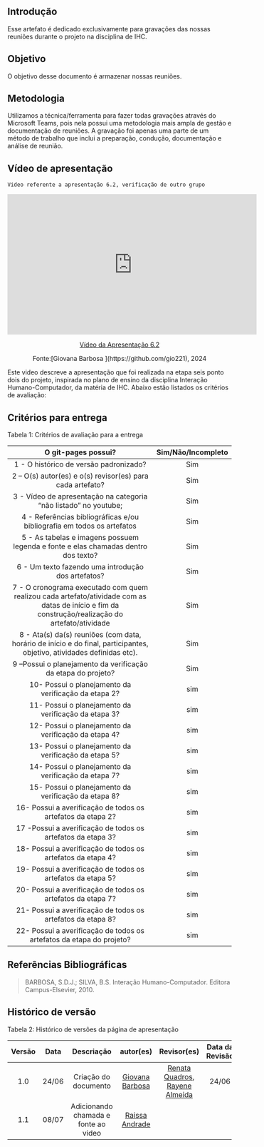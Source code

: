 ## Introdução

Esse artefato é dedicado exclusivamente para gravações das nossas reuniões durante o projeto na disciplina de IHC.

## Objetivo 

O objetivo desse documento é armazenar nossas reuniões.

## Metodologia
Utilizamos a técnica/ferramenta para fazer todas gravações através do Microsoft Teams, pois nela possui uma metodologia mais ampla de gestão e documentação de reuniões. A gravação foi apenas uma parte de um método de trabalho que inclui a preparação, condução, documentação e análise de reunião.

## Vídeo de apresentação 
    Video referente a apresentação 6.2, verificação de outro grupo

<p style="text-align: center"><iframe width="560" height="315" src="https://www.youtube.com/embed/HLREyJaPKfs " title="YouTube video player" frameborder="0" allow="accelerometer; autoplay; clipboard-write; encrypted-media; gyroscope; picture-in-picture; web-share" referrerpolicy="strict-origin-when-cross-origin" allowfullscreen></iframe></p>
<p style="text-align: center"><a href="https://youtu.be/HLREyJaPKfs " target="blanket">Vídeo da Apresentação 6.2</a></p>
<center>Fonte:[Giovana Barbosa ](https://github.com/gio221), 2024</center>

Este video descreve a apresentação que foi realizada na etapa seis ponto dois do projeto, inspirada no plano de ensino da disciplina Interação Humano-Computador, da matéria de IHC. Abaixo estão listados os critérios de avaliação:

## Critérios para entrega

Tabela 1: Critérios de avaliação para a entrega 

| O git-pages possui?     | Sim/Não/Incompleto |
| :--------: | :----: |     
1 - O histórico de versão padronizado? | Sim
2 – O(s) autor(es) e o(s) revisor(es) para cada artefato? | Sim
3 - Vídeo de apresentação na categoria “não listado” no youtube; |Sim
4 - Referências bibliográficas e/ou bibliografia em todos os artefatos|Sim
5 - As tabelas e imagens possuem legenda e fonte e elas chamadas dentro dos texto? | Sim
6 - Um texto fazendo uma introdução dos artefatos?| Sim
7 - O cronograma executado com quem realizou cada artefato/atividade com as datas de início e fim da construção/realização do artefato/atividade | Sim
8 - Ata(s) da(s) reuniões (com data, horário de início e do final, participantes, objetivo, atividades definidas etc). |Sim 
9 –Possui o planejamento da verificação da etapa do projeto? | Sim
10- Possui o planejamento da verificação da etapa 2? |sim
11- Possui o planejamento da verificação da etapa 3? |sim
12- Possui o planejamento da verificação da etapa 4?  |sim
13- Possui o planejamento da verificação da etapa 5?  |sim
14- Possui o planejamento da verificação da etapa 7?  |sim
15- Possui o planejamento da verificação da etapa 8?  |sim
16- Possui a averificação de todos os artefatos da etapa 2? |sim
17 -Possui a averificação de todos os artefatos da etapa 3? |sim
18- Possui a averificação de todos os artefatos da etapa 4? |sim
19- Possui a averificação de todos os artefatos da etapa 5? |sim
20- Possui a averificação de todos os artefatos da etapa 7? |sim
21- Possui a averificação de todos os artefatos da etapa 8? |sim
22- Possui a averificação de todos os artefatos da etapa do projeto? |sim

## Referências Bibliográficas
> BARBOSA, S.D.J.; SILVA, B.S. Interação Humano-Computador. Editora Campus-Elsevier, 2010.

## Histórico de versão

Tabela 2: Histórico de versões da página de apresentação

|                            Versão                             |              Data               |                    Descriação                     | autor(es)           |  Revisor(es)          | Data da Revisão|
| :----------------------------------------------------------: | :-------------------------------: | :-------------------------------------------------: | :-------------------------------: |  :-------------------------------: | :-------------------------------: |
| 1.0 |  24/06  | Criação do documento |[Giovana Barbosa ](https://github.com/gio221)| [Renata Quadros](https://github.com/Renatinha28), [Rayene Almeida](https://github.com/rayenealmeida) | 24/06 |
|1.1| 08/07| Adicionando chamada e fonte ao video | [Raissa Andrade](https://github.com/RaissaAndradeS)|